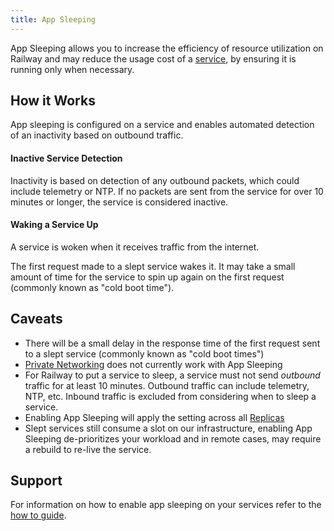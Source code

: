 ```yaml
---
title: App Sleeping
---
```


App Sleeping allows you to increase the efficiency of resource utilization on Railway and may reduce the usage cost of a [service](/reference/services), by ensuring it is running only when necessary.

## How it Works

App sleeping is configured on a service and enables automated detection of an inactivity based on outbound traffic.

#### Inactive Service Detection

Inactivity is based on detection of any outbound packets, which could include telemetry or NTP. If no packets are sent from the service for over 10 minutes or longer, the service is considered inactive.

#### Waking a Service Up

A service is woken when it receives traffic from the internet.

The first request made to a slept service wakes it. It may take a small amount of time for the service to spin up again on the first request (commonly known as "cold boot time").

## Caveats

- There will be a small delay in the response time of the first request sent to a slept service (commonly known as "cold boot times")
- [Private Networking](/reference/private-networking) does not currently work with App Sleeping
- For Railway to put a service to sleep, a service must not send _outbound_ traffic for at least 10 minutes. Outbound traffic can include telemetry, NTP, etc. Inbound traffic is excluded from considering when to sleep a service.
- Enabling App Sleeping will apply the setting across all [Replicas](/reference/scaling#horizontal-scaling-with-replicas)
- Slept services still consume a slot on our infrastructure, enabling App Sleeping de-prioritizes your workload and in remote cases, may require a rebuild to re-live the service.

## Support

For information on how to enable app sleeping on your services refer to the [how to guide](/guides/optimize-usage#enabling-app-sleeping).

